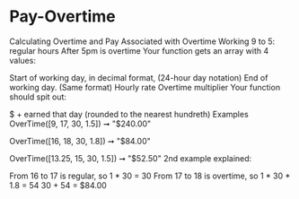 # Pay-Overtime
Calculating Overtime and Pay Associated with Overtime
Working 9 to 5: regular hours
After 5pm is overtime
Your function gets an array with 4 values:

Start of working day, in decimal format, (24-hour day notation)
End of working day. (Same format)
Hourly rate
Overtime multiplier
Your function should spit out:

$ + earned that day (rounded to the nearest hundreth)
Examples
OverTime([9, 17, 30, 1.5]) ➞ "$240.00"

OverTime([16, 18, 30, 1.8]) ➞ "$84.00"

OverTime([13.25, 15, 30, 1.5]) ➞ "$52.50"
2nd example explained:

From 16 to 17 is regular, so 1 * 30 = 30
From 17 to 18 is overtime, so 1 * 30 * 1.8 = 54
30 + 54 = $84.00
